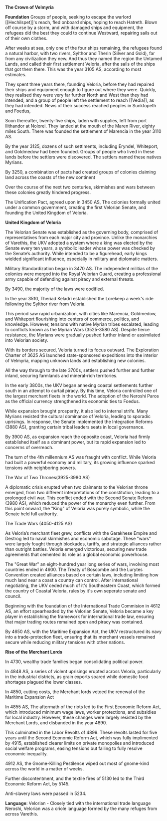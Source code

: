 **The Crown of Velmyria**

**Foundation**
Groups of people, seeking to escape the warlord [[Hechilspet]]'s reach, fled onboard ships, hoping to reach Hatreth. Blown off course by a storm, and with damaged ships and equipment, the refugees did the best they could to continue Westward, repairing sails out of their own clothes.

After weeks at sea, only one of the four ships remaining, the refugees found a natural harbor, with two rivers, Sylthor and Therin (Silver and Gold), far from any civilization they new. And thus they named the region the Untamed Lands, and called their first settlement Veloria, after the sails of the ships that got them there. This was the year 3105 AS, according to most estimates. 

They spent three years there, founding Veloria, before they had repaired their ships and equipment enough to figure out where they were. Quickly, they realised they were very far further North and West than they had intended, and a group of people left the settlement to reach [[Vedia]], as they had intended. News of their success reached peoples in Sunktopeth and Foedus,

Soon thereafter, twenty-five ships, laden with supplies, left from port Ilithandor at Nolorei. They landed at the mouth of the Maren River, eighty miles South. There was founded the settlement of Marencia in the year 3110 AS.

By the year 3125, dozens of such settlments, including Eryndel, Whiteport, and Goldmedow had been founded. Groups of people who lived in these lands before the settlers were discovered. The settlers named these natives Myrians.

By 3250, a combination of pacts had created groups of colonies claiming land across the coasts of the new continent

Over the course of the next two centuries, skirmishes and wars between these colonies greatly hindered progress.

The Unification Pact, agreed upon in 3450 AS, The colonies formally united under a common government, creating the first Velorian Senate, and founding the United Kingdom of Veloria.

**United Kingdom of Veloria**

The Velorian Senate was established as the governing body, comprised of representatives from each major city and province. Unlike the monarchies of Varethis, the UKV adopted a system where a king was elected by the Senate every ten years, a symbolic leader whose power was checked by the Senate’s authority. While intended to be a figurehead, early kings wielded significant influence, especially in military and diplomatic matters.

Military Standardization began in 3470 AS. The independent militias of the colonies were merged into the Royal Velorian Guard, creating a professional army capable of defending against piracy and external threats.

By 3490, the majority of the laws were codified.

In the year 3510, Theriad Keladri established the Lorekeep a week's ride following the Sylthor river from Veloria.

This period saw rapid urbanization, with cities like Marencia, Goldmedow, and Whiteport flourishing into centers of commerce, politics, and knowledge. However, tensions with native Myrian tribes escalated, leading to conflicts known as the Myrian Wars (3525-3580 AS). Despite fierce resistance, the Myrians were gradually pushed further inland or assimilated into Velorian society.

With its borders secured, Veloria turned its focus outward. The Exploration Charter of 3625 AS launched state-sponsored expeditions into the interior of Velmyria, mapping unknown lands and establishing new colonies. 

All the way through to the late 3700s, settlers pushed further and further inland, securing farmlands and mineral-rich territories.

In the early 3800s, the UKV began annexing coastal settlements further south in an attempt to curtail piracy. By this time, Veloria controlled one of the largest merchant fleets in the world. The adoption of the Neroshi Paros as the official currency strengthened its economic ties to Foedus.

While expansion brought prosperity, it also led to internal strife. Many Myrians resisted the cultural dominance of Veloria, leading to sporadic uprisings. In response, the Senate implemented the Integration Reforms (3880 AS), granting certain tribal leaders seats in local governance.

By 3900 AS, as expansion reach the opposite coast, Veloria had firmly established itself as a dominant power, but its rapid expansion led to concerns of overreach.

The turn of the 4th millennium AS was fraught with conflict. While Veloria had built a powerful economy and military, its growing influence sparked tensions with neighboring powers.

The War of Two Thrones(3925-3980 AS)

A diplomatic crisis erupted when two claimants to the Velorian throne emerged, from two different interpretations of the constitution, leading to a prolonged civil war. This conflict ended with the Second Senate Reform (3980 AS), which reduced the power of the monarchy even further. From this point onward, the "King" of Veloria was purely symbolic, while the Senate held full authority.

The Trade Wars (4050-4125 AS)

As Veloria’s merchant fleet grew, conflicts with the Garakhese Empire and Destrog led to naval skirmishes and economic sabotage. These "wars" were largely fought through blockades, tariffs, and strategic alliances rather than outright battles. Veloria emerged victorious, securing new trade agreements that cemented its role as a global economic powerhouse.

The "Great War" an eight-hundred year long series of wars, involving most countries ended in 4600. The Treaty of Boscombe and the Lurytes Convention created alliances based on certain laws, including limiting how much land near a coast a country can control. After international negotiating, the UKV ceded much of it's Southeastern Coast, which formed the country of Coastal Veloria, rules by it's own seperate senate and council.

Beginning with the foundation of the International Trade Commision in 4612 AS, an effort spearheaded by the Velorian Senate, Veloria became a key player in establishing the framework for international trade law, ensuring that major trading routes remained open and piracy was contained.

By 4650 AS, with the Maritime Expansion Act, the UKV restructured its navy into a trade-protection fleet, ensuring that its merchant vessels remained secure while reducing military tensions with other nations.

**Rise of the Merchant Lords**

In 4730, wealthy trade families began consolidating political power.

In 4848 AS, a series of violent uprisings erupted across Veloria, particularly in the industrial districts, as grain exports soared while domestic food shortages plagued the lower classes.

In 4850, cutting costs, the Merchant lords vetoed the renewal of the Maritime Expansion Act

In 4855 AS, The aftermath of the riots led to the First Economic Reform Act, which introduced minimum wage laws, worker protections, and subsidies for local industry. However, these changes were largely resisted by the Merchant Lords, and disbanded in the year 4890. 

This culminated in the Labor Revolts of 4899. These revolts lasted for five years until the Second Economic Reform Act, which was fully implimented by 4915, established clearer limits on private monopolies and introduced social welfare programs, easing tensions but failing to fully resolve economic inequality.

4912 AS, the Gnome-Killing Pestilence wiped out most of gnome-kind across the world in a matter of weeks.

Further discontentment, and the textile fires of 5130 led to the Third Economic Reform Act, by 5145.

Anti-slavery laws were passed in 5234.

**Language**: Velorian - Closely tied with the international trade language Neroshi, Velorian was a criole language formed by the many refuges from across Varethis.
